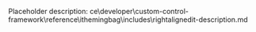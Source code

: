 Placeholder description: ce\developer\custom-control-framework\reference\ithemingbag\includes\rightalignedit-description.md